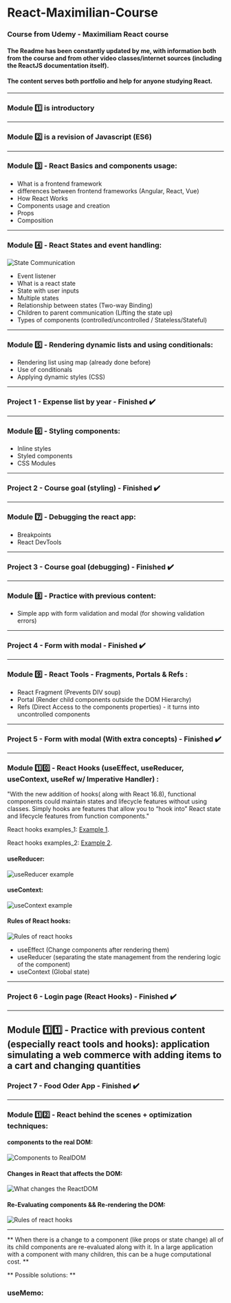 # React-Maximilian-Course

### Course from Udemy - Maximiliam React course

#### The Readme has been constantly updated by me, with information both from the course and from other video classes/internet sources (including the ReactJS documentation itself).

#### The content serves both portfolio and help for anyone studying React.

---
### Module :one: is introductory
---
### Module :two: is a revision of Javascript (ES6)
---
### Module :three: - React Basics and components usage:
- What is a frontend framework
- differences between frontend frameworks (Angular, React, Vue)
- How React Works
- Components usage and creation
- Props
- Composition
---
### Module :four: - React States and event handling:

![State Communication](imgs/Lifting-state-up.png)

- Event listener
- What is a react state
- State with user inputs
- Multiple states
- Relationship between states (Two-way Binding)
- Children to parent communication (Lifting the state up)
- Types of components (controlled/uncontrolled / Stateless/Stateful)

---
### Module :five: - Rendering dynamic lists and using conditionals:

- Rendering list using map (already done before)
- Use of conditionals
- Applying dynamic styles (CSS)
---
### Project 1 - Expense list by year - Finished :heavy_check_mark:
---
### Module :six: - Styling components:

- Inline styles
- Styled components
- CSS Modules

---
### Project 2 - Course goal (styling) - Finished :heavy_check_mark:
---
### Module :seven: - Debugging the react app:

- Breakpoints
- React DevTools
---
### Project 3 - Course goal (debugging) - Finished :heavy_check_mark:
---
### Module :eight: - Practice with previous content:
- Simple app with form validation and modal (for showing validation errors)
---
### Project 4 - Form with modal - Finished :heavy_check_mark:
---
### Module :nine: - React Tools - Fragments, Portals & Refs :
- React Fragment (Prevents DIV soup)
- Portal (Render child components outside the DOM Hierarchy)
- Refs (Direct Access to the components properties) - it turns into uncontrolled components
---
### Project 5 - Form with modal (With extra concepts) - Finished :heavy_check_mark:
---
### Module :one::zero: - React Hooks (useEffect, useReducer, useContext, useRef w/ Imperative Handler) :

"With the new addition of hooks( along with React 16.8), functional components could maintain states and lifecycle features without using classes. Simply hooks are features that allow you to “hook into” React state and lifecycle features from function components."

React hooks examples_1: [Example 1](https://blog.logrocket.com/react-hooks-cheat-sheet-unlock-solutions-to-common-problems-af4caf699e70/).

React hooks examples_2: [Example 2](https://enlear.academy/types-of-react-hooks-best-practices-45c275b55b1f).

#### useReducer: 
![useReducer example](imgs/useReducer.png)

#### useContext:
![useContext example](imgs/useContext.png)

#### Rules of React hooks:
![Rules of react hooks](imgs/Hooks-rules.png)

- useEffect (Change components after rendering them)
- useReducer (separating the state management from the rendering logic of the component)
- useContext (Global state)
---
### Project 6 - Login page (React Hooks) - Finished :heavy_check_mark:
---
Module :one::one: - Practice with previous content (especially react tools and hooks):
application simulating a web commerce with adding items to a cart and changing quantities
---
### Project 7 - Food Oder App - Finished :heavy_check_mark:
---
### Module :one::two: - React behind the scenes + optimization techniques:

#### components to the real DOM:

![Components to RealDOM](imgs/DOM1.png)

#### Changes in React that affects the DOM:

![What changes the ReactDOM](imgs/DOM2.png)

#### Re-Evaluating components && Re-rendering the DOM:

![Rules of react hooks](imgs/DOM3.png)

---

** When there is a change to a component (like props or state change) all of its child components are re-evaluated along with it. In a large application with a component with many children, this can be a huge computational cost. **

** Possible solutions: **

### useMemo:






